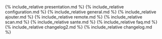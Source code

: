 {% include_relative presentation.md %}
{% include_relative configuration.md %}
{% include_relative general.md %}
{% include_relative ajouter.md %}
{% include_relative remote.md %}
{% include_relative scan.md %}
{% include_relative sante.md %}
{% include_relative faq.md %}
{% include_relative changelog2.md %}
{% include_relative changelog.md %}
